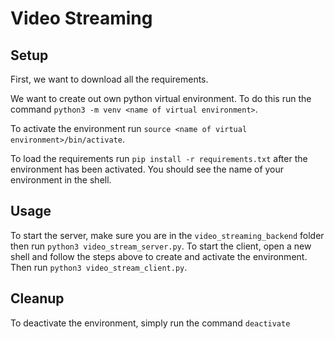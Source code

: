 # Video Streaming

## Setup

First, we want to download all the requirements.

We want to create out own python virtual environment. To do this run the command `python3 -m venv <name of virtual environment>`.

To activate the environment run `source <name of virtual environment>/bin/activate`. 

To load the requirements run `pip install -r requirements.txt` after the environment has been activated. You should see the name of your environment in the shell.

## Usage 
To start the server, make sure you are in the `video_streaming_backend` folder then run  `python3 video_stream_server.py`. To start the client, open a new shell and follow the steps above to create and activate the environment. Then run `python3 video_stream_client.py`.

## Cleanup

To deactivate the environment, simply run the command `deactivate`